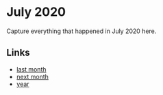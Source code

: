 # July 2020

Capture everything that happened in July 2020 here.

## Links
- [last month](calendar/months/2020-06.md)
- [next month](calendar/months/2020-08.md)
- [year](calendar/years/2020.md)